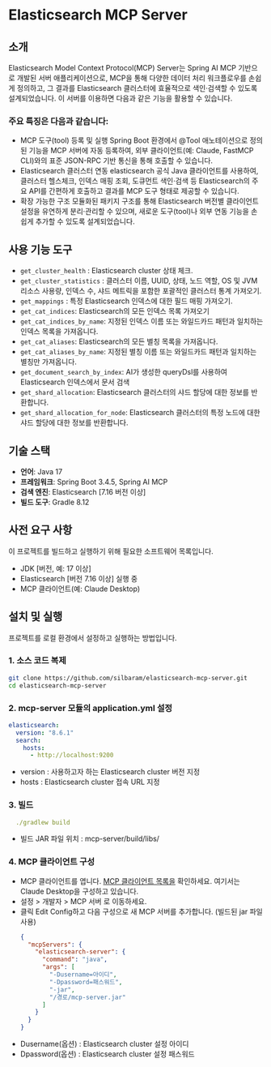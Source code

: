 # Elasticsearch MCP Server

## 소개

Elasticsearch Model Context Protocol(MCP) Server는 Spring AI MCP 기반으로 개발된 서버 애플리케이션으로, 
MCP을 통해 다양한 데이터 처리 워크플로우를 손쉽게 정의하고, 그 결과를 Elasticsearch 클러스터에 효율적으로 색인·검색할 수 있도록 설계되었습니다.
이 서버를 이용하면 다음과 같은 기능을 활용할 수 있습니다.

### 주요 특징은 다음과 같습니다:
- MCP 도구(tool) 등록 및 실행
Spring Boot 환경에서 @Tool 애노테이션으로 정의된 기능을 MCP 서버에 자동 등록하여, 외부 클라이언트(예: Claude, FastMCP CLI)와의 표준 JSON-RPC 기반 통신을 통해 호출할 수 있습니다.
- Elasticsearch 클러스터 연동
elasticsearch 공식 Java 클라이언트를 사용하여, 클러스터 헬스체크, 인덱스 매핑 조회, 도큐먼트 색인·검색 등 Elasticsearch의 주요 API를 간편하게 호출하고 결과를 MCP 도구 형태로 제공할 수 있습니다.
- 확장 가능한 구조
모듈화된 패키지 구조를 통해 Elasticsearch 버전별 클라이언트 설정을 유연하게 분리·관리할 수 있으며, 새로운 도구(tool)나 외부 연동 기능을 손쉽게 추가할 수 있도록 설계되었습니다.

## 사용 기능 도구

- `get_cluster_health` : Elasticsearch cluster 상태 체크.
- `get_cluster_statistics` : 클러스터 이름, UUID, 상태, 노드 역할, OS 및 JVM 리소스 사용량, 인덱스 수, 샤드 메트릭을 포함한 포괄적인 클러스터 통계 가져오기.
- `get_mappings` : 특정 Elasticsearch 인덱스에 대한 필드 매핑 가져오기.
- `get_cat_indices`: Elasticsearch의 모든 인덱스 목록 가져오기
- `get_cat_indices_by_name`: 지정된 인덱스 이름 또는 와일드카드 패턴과 일치하는 인덱스 목록을 가져옵니다.
- `get_cat_aliases`: Elasticsearch의 모든 별칭 목록을 가져옵니다.
- `get_cat_aliases_by_name`: 지정된 별칭 이름 또는 와일드카드 패턴과 일치하는 별칭만 가져옵니다.
- `get_document_search_by_index`: AI가 생성한 queryDsl를 사용하여 Elasticsearch 인덱스에서 문서 검색
- `get_shard_allocation`: Elasticsearch 클러스터의 샤드 할당에 대한 정보를 반환합니다.
- `get_shard_allocation_for_node`: Elasticsearch 클러스터의 특정 노드에 대한 샤드 할당에 대한 정보를 반환합니다.

## 기술 스택

- **언어**: Java 17
- **프레임워크**: Spring Boot 3.4.5, Spring AI MCP
- **검색 엔진**: Elasticsearch [7.16 버전 이상]
- **빌드 도구**: Gradle 8.12

## 사전 요구 사항

이 프로젝트를 빌드하고 실행하기 위해 필요한 소프트웨어 목록입니다.
- JDK [버전, 예: 17   이상]
- Elasticsearch [버전 7.16 이상] 실행 중
- MCP 클라이언트(예: Claude Desktop)

## 설치 및 실행

프로젝트를 로컬 환경에서 설정하고 실행하는 방법입니다.

### 1. 소스 코드 복제
```bash
git clone https://github.com/silbaram/elasticsearch-mcp-server.git
cd elasticsearch-mcp-server
```

### 2. mcp-server 모듈의 application.yml 설정
  ```yaml
  elasticsearch:
    version: "8.6.1"
    search:
      hosts:
        - http://localhost:9200
  ```
- version : 사용하고자 하는 Elasticsearch cluster 버전 지정
- hosts : Elasticsearch cluster 접속 URL 지정

### 3. 빌드
  ```yaml
    ./gradlew build
  ```
- 빌드 JAR 파일 위치 : mcp-server/build/libs/

### 4. MCP 클라이언트 구성
- MCP 클라이언트를 엽니다. [MCP 클라이언트 목록을](https://modelcontextprotocol.io/clients) 확인하세요. 여기서는 Claude Desktop을 구성하고 있습니다.
- 설정 > 개발자 > MCP 서버 로 이동하세요.
- 클릭 Edit Config하고 다음 구성으로 새 MCP 서버를 추가합니다. (빌드된 jar 파일 사용)
  ```json
  {
    "mcpServers": {
      "elasticsearch-server": {
        "command": "java",
        "args": [
          "-Dusername=아이디",
          "-Dpassword=패스워드",
          "-jar",
          "/경로/mcp-server.jar"
        ]
      }
    }
  }
  ```
- Dusername(옵션) : Elasticsearch cluster 설정 아이디
- Dpassword(옵션) : Elasticsearch cluster 설정 패스워드